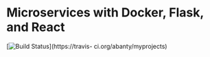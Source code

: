 # Microservices with Docker, Flask, and React
[![Build Status](https://travis-ci.org/abanty/myprojects.svg?branch=master)](https://travis-
ci.org/abanty/myprojects)
